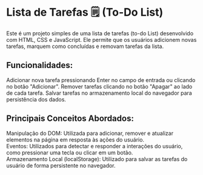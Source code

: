 <h1>Lista de Tarefas 🗒️ (To-Do List) </h1>
Este é um projeto simples de uma lista de tarefas (to-do List) desenvolvido com HTML, CSS e JavaScript. Ele permite que os usuários adicionem novas tarefas, marquem como concluídas e removam tarefas da lista.

<h2>Funcionalidades:</h2>
Adicionar nova tarefa pressionando Enter no campo de entrada ou clicando no botão "Adicionar".
Remover tarefas clicando no botão "Apagar" ao lado de cada tarefa.
Salvar tarefas no armazenamento local do navegador para persistência dos dados.

<h2>Principais Conceitos Abordados:</h2>
Manipulação do DOM: Utilizada para adicionar, remover e atualizar elementos na página em resposta às ações do usuário.
<br>Eventos: Utilizados para detectar e responder a interações do usuário, como pressionar uma tecla ou clicar em um botão.
<br>Armazenamento Local (localStorage): Utilizado para salvar as tarefas do usuário de forma persistente no navegador.
